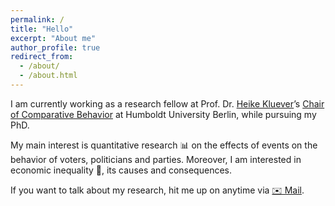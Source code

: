 ```yaml
---
permalink: /
title: "Hello"
excerpt: "About me"
author_profile: true
redirect_from: 
  - /about/
  - /about.html
---
```


I am currently working as a research fellow at Prof. Dr. [Heike Kluever](https://www.heike-kluever.com/)’s [Chair of Comparative Behavior](https://www.sowi.hu-berlin.de/de/lehrbereiche/politischesverhalten/team/frederik-thieme) at Humboldt University Berlin, while pursuing my PhD. 

My main interest is quantitative research 📊 on the effects of events on the behavior of voters, politicians and parties. Moreover, I am interested in economic inequality 💸, its causes and consequences.

If you want to talk about my research, hit me up on anytime via [✉️ Mail](mailto:frederik.thieme@hu-berlin.de).




